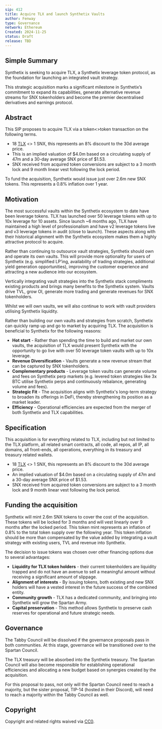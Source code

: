 ```yaml
---
sip: 412
title: Acquire TLX and launch Synthetix Vaults
author: Fenway
type: Governance
network: Ethereum
Created: 2024-11-25
status: Draft
release: TBD
---
```


## Simple Summary
Synthetix is seeking to acquire TLX, a Synthetix leverage token protocol, as the foundation for launching an integrated vault strategy.

This strategic acquisition marks a significant milestone in Synthetix’s commitment to expand its capabilities, generate alternative revenue streams for SNX tokenholders and become the premier decentralised derivatives and earnings protocol.

## Abstract
This SIP proposes to acquire TLX via a token<>token transaction on the following terms.
- 18 [TLX](https://optimistic.etherscan.io/token/0xd9cc3d70e730503e7f28c1b407389198c4b75fa2) <> 1 SNX, this represents an 8% discount to the 30d average price.
- This is an implied valuation of $4.0m based on a circulating supply of 47m and a 30-day average SNX price of $1.53.
- SNX received from acquired token conversions are subject to a 3 month lock and 9 month linear vest following the lock period.

To fund the acquisition, Synthetix would issue just over 2.6m new SNX tokens. This represents a 0.8% inflation over 1 year.

## Motivation
The most successful vaults within the Synthetix ecosystem to date have been leverage tokens. TLX has launched over 50 leverage tokens with up to 10x leverage for 10 assets. Since launch ~6 months ago, TLX have maintained a high level of professionalism and have v2 leverage tokens live and v3 leverage tokens in audit (close to launch). These aspects along with their historical alignment with the Synthetix ecosystem makes them a highly attractive protocol to acquire.

Rather than continuing to outsource vault strategies, Synthetix should own and operate its own vaults. This will provide more optionality for users of Synthetix (e.g. simplified LP’ing, availability of trading strategies, additional yield generation opportunities), improving the customer experience and attracting a new audience into our ecosystem.

Vertically integrating vault strategies into the Synthetix stack compliments existing products and brings many benefits to the Synthetix system. Vaults drive TVL, grow OI, generate more trading and generate revenues for SNX tokenholders.

Whilst we will own vaults, we will also continue to work with vault providers utilising Synthetix liquidity.

Rather than building our own vaults and strategies from scratch, Synthetix can quickly ramp up and go to market by acquiring TLX. The acquisition is beneficial to Synthetix for the following reasons:
- **Hot start** - Rather than spending the time to build and market our own vaults, the acquisition of TLX would present Synthetix with the opportunity to go live with over 50 leverage token vaults with up to 10x leverage.
- **Revenue Diversification** - Vaults generate a new revenue stream that can be captured by SNX tokenholders.
- **Complementary products** - Leverage token vaults can generate volume and fees on Synthetix perp markets (e.g. levered token strategies like 3x BTC utilise Synthetix perps and continuously rebalance, generating volume and fees).
- **Strategic Fit** - The acquisition aligns with Synthetix's long-term strategy to broaden its offerings in DeFi, thereby strengthening its position as a market leader.
- **Efficiency** - Operational efficiencies are expected from the merger of both Synthetix and TLX capabilities.

## Specification
This acquisition is for everything related to TLX, including but not limited to the TLX platform, all related smart contracts, all code, all repos, all IP, all domains, all front-ends, all operations, everything in its treasury and treasury related wallets.
- 18 [TLX](https://optimistic.etherscan.io/token/0xd9cc3d70e730503e7f28c1b407389198c4b75fa2) <> 1 SNX, this represents an 8% discount to the 30d average price.
- An implied valuation of $4.0m based on a circulating supply of 47m and a 30-day average SNX price of $1.53.
- SNX received from acquired token conversions are subject to a 3 month lock and 9 month linear vest following the lock period.

## Funding the acquisition
Synthetix will mint 2.6m SNX tokens to cover the cost of the acquisition. These tokens will be locked for 3 months and will vest linearly over 9 months after the locked period. This token mint represents an inflation of 0.8% to the total token supply over the following year. This token inflation should be more than compensated by the value added by integrating a vault strategy with existing users, TVL and revenue into Synthetix.

The decision to issue tokens was chosen over other financing options due to several advantages:
- **Liquidity for TLX token holders** - their current tokenholders are liquidity trapped and do not have an avenue to sell a meaningful amount without receiving a significant amount of slippage.
- **Alignment of interests** - By issuing tokens, both existing and new SNX holders will have a vested interest in the future success of the combined entity.
- **Community growth** - TLX has a dedicated community, and bringing into Synthetix will grow the Spartan Army. 
- **Capital preservation** - This method allows Synthetix to preserve cash reserves for operational and future strategic needs.

## Governance
The Tabby Council will be dissolved if the governance proposals pass in both communities. At this stage, governance will be transitioned over to the Spartan Council.

The TLX treasury will be absorbed into the Synthetix treasury. The Spartan Council will also become responsible for establishing operational efficiencies and allocating a new budget based on synergies created by the acquisition.

For this proposal to pass, not only will the Spartan Council need to reach a majority, but the sister proposal, TIP-14 (hosted in their Discord), will need to reach a majority within the Tabby Council as well.

## Copyright
Copyright and related rights waived via [CC0](https://creativecommons.org/publicdomain/zero/1.0/).

